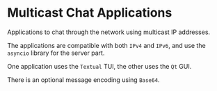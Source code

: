 # Multicast Chat Applications

Applications to chat through the network using multicast IP addresses.

The applications are compatible with both `IPv4` and `IPv6`, and use the `asyncio` library for the server part.

One application uses the `Textual` TUI, the other uses the `Qt` GUI.

There is an optional message encoding using `Base64`.
